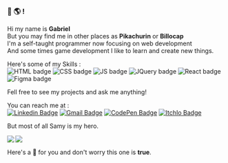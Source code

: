 ### 👋 🌎 !

Hi my name is __Gabriel__   
But you may find me in other places as __Pikachurin__ or __Billocap__   
I'm a self-taught programmer now focusing on web development   
And some times game development
I like to learn and create new things.   
   
Here's some of my Skills :   
![HTML badge](https://shields.io/badge/HTML-%E2%98%85%E2%98%85%E2%98%85%E2%98%85%E2%98%85-white?logo=html5&logoColor=white&labelColor=f06529)
![CSS badge](https://shields.io/badge/CSS-%E2%98%85%E2%98%85%E2%98%85%E2%98%85%E2%98%86-white?logo=css3&logoColor=white&labelColor=2965f1)
![JS badge](https://shields.io/badge/JavaScript-%E2%98%85%E2%98%85%E2%98%85%E2%98%85%E2%98%86-white?logo=javascript&logoColor=black&labelColor=f0db4f)
![JQuery badge](https://shields.io/badge/JQuery-%E2%98%85%E2%98%85%E2%98%85%E2%98%86%E2%98%86-white?logo=jquery&logoColor=white&labelColor=0769ad)
![React badge](https://shields.io/badge/React-%E2%98%85%E2%98%85%E2%98%85%E2%98%86%E2%98%86-white?logo=react&logoColor=black&labelColor=61dafb)
![Figma badge](https://shields.io/badge/Figma-%E2%98%85%E2%98%85%E2%98%85%E2%98%86%E2%98%86-white?logo=figma&logoColor=white&labelColor=314444)

Fell free to see my projects and ask me anything!   

You can reach me at :   
 [![Linkedin Badge](https://img.shields.io/badge/-Pikachurin-blue?logo=Linkedin&logoColor=white&link=https://www.linkedin.com/in/Pikachurin/)](https://www.linkedin.com/in/Pikachurin/) 
[![Gmail Badge](https://img.shields.io/badge/billocap237@gmail.com-red?logo=gmail&logoColor=white&link=mailto:billocap237@gmail.com)](mailto:billocap237@gmail.com)
[![CodePen Badge](https://img.shields.io/badge/Pikachurin-black?logo=codepen&logoColor=white&link=https://codepen.io/Pikachurin)](https://codepen.io/Pikachurin)
[![ItchIo Badge](https://img.shields.io/badge/Pikachurin-ff2449?logo=itch.io&logoColor=white&link=https://pikachurando.itch.io/)](https://pikachurando.itch.io/)

But most of all Samy is my hero.

<img align="left" src="https://github-readme-stats.vercel.app/api?username=Billocap&show_icons=true&" />
<img align="center" src="https://github-readme-stats.vercel.app/api/top-langs/?username=Billocap&hide=html,javascript,css,ruby?layout=compact" /><br/>

Here's a 🎂 for you and don't worry this one is __true__.

<!--
**Billocap/Billocap** is a ✨ _special_ ✨ repository because its `README.md` (this file) appears on your GitHub profile.

Here are some ideas to get you started:

- 🔭 I’m currently working on ...
- 🌱 I’m currently learning ...
- 👯 I’m looking to collaborate on ...
- 🤔 I’m looking for help with ...
- 💬 Ask me about ...
- 📫 How to reach me: ...
- 😄 Pronouns: ...
- ⚡ Fun fact: ...
-->
